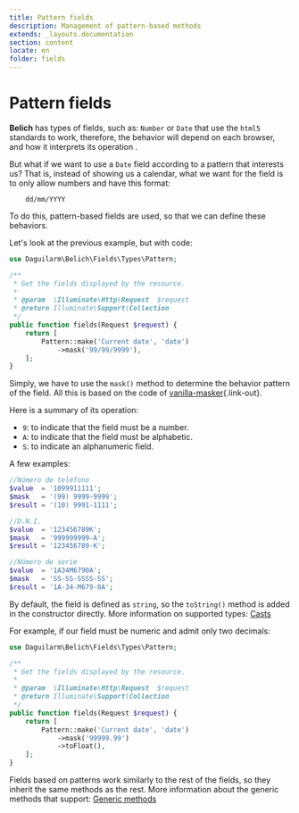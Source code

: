 ```yaml
---
title: Pattern fields
description: Management of pattern-based methods
extends: _layouts.documentation
section: content
locate: en
folder: fields
---
```


# Pattern fields

**Belich** has types of fields, such as: `Number` or `Date` that use the `html5` standards to work, therefore, the behavior will depend on each browser, and how it interprets its operation .

But what if we want to use a `Date` field according to a pattern that interests us? That is, instead of showing us a calendar, what we want for the field is to only allow numbers and have this format:

        dd/mm/YYYY

To do this, pattern-based fields are used, so that we can define these behaviors.

Let's look at the previous example, but with code:

```php
use Daguilarm\Belich\Fields\Types\Pattern;

/**
 * Get the fields displayed by the resource.
 *
 * @param  \Illuminate\Http\Request  $request
 * @return Illuminate\Support\Collection
 */
public function fields(Request $request) {
    return [
        Pattern::make('Current date', 'date')
            ->mask('99/99/9999'),
    ];
}
```

Simply, we have to use the `mask()` method to determine the behavior pattern of the field. All this is based on the code of [vanilla-masker](https://github.com/vanilla-masker/vanilla-masker){.link-out}. 

Here is a summary of its operation:

- `9`: to indicate that the field must be a number.
- `A`: to indicate that the field must be alphabetic.
- `S`: to indicate an alphanumeric field.

A few examples:

```php
//Número de teléfono
$value  = '1099911111'; 
$mask   = '(99) 9999-9999';
$result = '(10) 9991-1111';

//D.N.I.
$value  = '123456789K'; 
$mask   = '999999999-A';
$result = '123456789-K';

//Número de serie
$value  = '1A34M6790A'; 
$mask   = 'SS-SS-SSSS-SS';
$result = '1A-34-M679-0A';
```

By default, the field is defined as `string`, so the `toString()` method is added in the constructor directly. More information on supported types: [Casts](casts)

For example, if our field must be numeric and admit only two decimals:

```php
use Daguilarm\Belich\Fields\Types\Pattern;

/**
 * Get the fields displayed by the resource.
 *
 * @param  \Illuminate\Http\Request  $request
 * @return Illuminate\Support\Collection
 */
public function fields(Request $request) {
    return [
        Pattern::make('Current date', 'date')
            ->mask('99999.99')
            ->toFloat(),
    ];
}
```

Fields based on patterns work similarly to the rest of the fields, so they inherit the same methods as the rest. More information about the generic methods that support: [Generic methods](methods)
